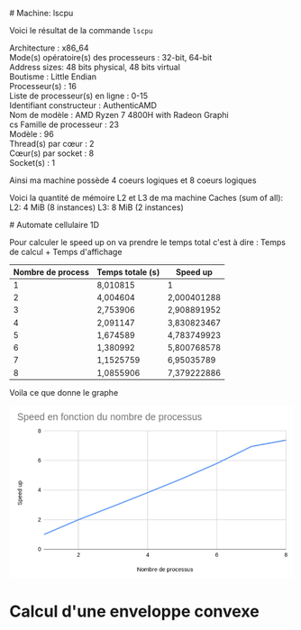 # Machine: lscpu

Voici le résultat de la commande `lscpu` <br/>

Architecture :                              x86_64<br/>
  Mode(s) opératoire(s) des processeurs :   32-bit, 64-bit<br/>
  Address sizes:                            48 bits physical, 48 bits virtual<br/>
  Boutisme :                                Little Endian<br/>
Processeur(s) :                             16<br/>
  Liste de processeur(s) en ligne :         0-15<br/>
Identifiant constructeur :                  AuthenticAMD<br/>
  Nom de modèle :                           AMD Ryzen 7 4800H with Radeon Graphi<br/>
                                            cs
    Famille de processeur :                 23<br/>
    Modèle :                                96<br/>
    Thread(s) par cœur :                    2<br/>
    Cœur(s) par socket :                    8<br/>
    Socket(s) :                             1<br/>

Ainsi ma machine possède 4 coeurs logiques et 8 coeurs logiques 

Voici la quantité de mémoire L2 et L3 de ma machine
Caches (sum of all):                        
  L2:                                       4 MiB (8 instances)
  L3:                                       8 MiB (2 instances)


# Automate cellulaire 1D

Pour calculer le speed up on va prendre le temps total c'est à dire : Temps de calcul + Temps d'affichage


|Nombre de process|Temps totale (s)|Speed up|
|-|-|-|
|1|	8,010815	|1 |
|2|	4,004604	|2,000401288 |
|3|	2,753906	|2,908891952 |
|4|	2,091147	|3,830823467 |
|5|	1,674589	|4,783749923 |
|6|	1,380992	|5,800768578 |
|7|	1,1525759|	6,95035789 |
|8|	1,0855906|	7,379222886 |
		
Voila ce que donne le graphe
<br/>

![Graphe]( graphe.png "a title")

# Calcul d'une enveloppe convexe

